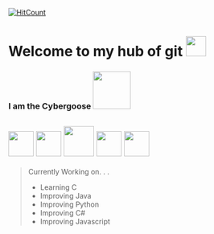 [![HitCount](http://hits.dwyl.com/cybergoose13/cybergoose13.svg)](http://hits.dwyl.com/cybergoose13/cybergoose13)

# Welcome to my hub of git <img src="https://media.giphy.com/media/hvRJCLFzcasrR4ia7z/giphy.gif" width="40px"> 
### I am the Cybergoose <img src="https://media.giphy.com/media/lQRwl2XKnHJWE/source.gif" width="75px"> 
<!-- ==Resources== -->
<!-- https://gist.github.com/rxaviers/7360908 -->
<!-- https://www.flaticon.com -->
## <a href="https://www.instagram.com/cyber_goose"><img src="https://www.flaticon.com/svg/static/icons/svg/1384/1384063.svg" width="50px"></a> <a href="https://www.facebook.com/number568290/"><img src="https://upload.wikimedia.org/wikipedia/commons/thumb/1/1b/Facebook_icon.svg/1024px-Facebook_icon.svg.png" width="50px"></a> <a href="https://www.twitter.com/cybergoose13"><img src="https://seeklogo.com/images/T/twitter-logo-A84FE9258E-seeklogo.com.png" width="60px"></a> <a href="https://open.spotify.com/user/joshuajcornell?si=zr-HFwSyRy2i45klcGTy1A"><img src="https://www.flaticon.com/svg/static/icons/svg/174/174872.svg" width="50px"></a> <a href="https://discord.com/channels/@me/789657408413630464"><img src="https://www.flaticon.com/svg/static/icons/svg/2111/2111370.svg" width="50px"></a>

>Currently Working on. . .
>* Learning C
>* Improving Java
>* Improving Python
>* Improving C#
>* Improving Javascript
<!--
**cybergoose13/cybergoose13** is a ✨ _special_ ✨ repository because its `README.md` (this file) appears on your GitHub profile.

contents example:
## Table of contents
* [General](#general)
* [Setup](#setup)

## General
words here

## Setup
words here

Here are some ideas to get you started:

- 🔭 I’m currently working on ...
- 🌱 I’m currently learning ...
- 👯 I’m looking to collaborate on ...
- 🤔 I’m looking for help with ...
- 💬 Ask me about ...
- 📫 How to reach me: ...
- 😄 Pronouns: ...
- ⚡ Fun fact: ...
-->
